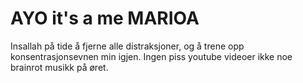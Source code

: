 # AYO it's a me MARIOA
Insallah på tide å fjerne alle distraksjoner, og å trene opp konsentrasjonsevnen min igjen. Ingen piss youtube videoer ikke noe brainrot musikk på øret.